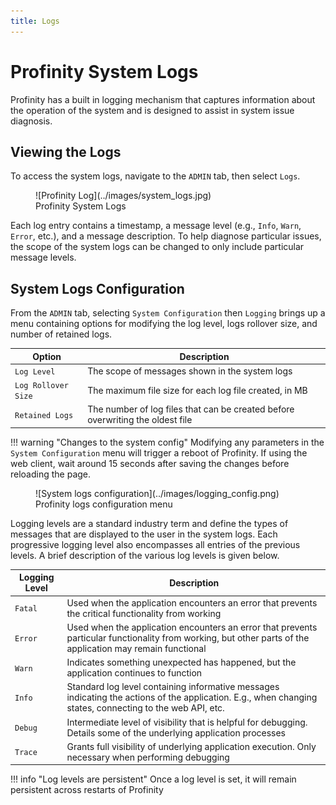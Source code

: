 ```yaml
---
title: Logs
---
```


# Profinity System Logs

Profinity has a built in logging mechanism that captures information about the operation of the system and is designed to assist in system issue diagnosis.

## Viewing the Logs

To access the system logs, navigate to the `ADMIN` tab, then select `Logs`.

<figure markdown>
![Profinity Log](../images/system_logs.jpg)
<figcaption>Profinity System Logs</figcaption>
</figure>

Each log entry contains a timestamp, a message level (e.g., `Info`, `Warn`, `Error`, etc.), and a message description. To help diagnose particular issues, the scope of the system logs can be changed to only include particular message levels.

## System Logs Configuration

From the `ADMIN` tab, selecting `System Configuration` then `Logging` brings up a menu containing options for modifying the log level, logs rollover size, and number of retained logs.

| Option              | Description                                                                     |
| ------------------- | ------------------------------------------------------------------------------- |
| `Log Level`         | The scope of messages shown in the system logs                                  |
| `Log Rollover Size` | The maximum file size for each log file created, in MB                          |
| `Retained Logs`     | The number of log files that can be created before overwriting the oldest file  |

!!! warning "Changes to the system config"
    Modifying any parameters in the `System Configuration` menu will trigger a reboot of Profinity. If using the web client, wait around 15 seconds after saving the changes before reloading the page.

<figure markdown>
![System logs configuration](../images/logging_config.png)
<figcaption>Profinity logs configuration menu</figcaption>
</figure>

Logging levels are a standard industry term and define the types of messages that are displayed to the user in the system logs. Each progressive logging level also encompasses all entries of the previous levels. A brief description of the various log levels is given below.

| Logging Level   | Description                                                                                          |
| ----------------| ---------------------------------------------------------------------------------------------------- |
| `Fatal`         | Used when the application encounters an error that prevents the critical functionality from working  |
| `Error`         | Used when the application encounters an error that prevents particular functionality from working, but other parts of the application may remain functional |
| `Warn`          | Indicates something unexpected has happened, but the application continues to function               |
| `Info`          | Standard log level containing informative messages indicating the actions of the application. E.g., when changing states, connecting to the web API, etc.         |
| `Debug`         | Intermediate level of visibility that is helpful for debugging. Details some of the underlying application processes     |
| `Trace`         | Grants full visibility of underlying application execution. Only necessary when performing debugging |

!!! info "Log levels are persistent"
    Once a log level is set, it will remain persistent across restarts of Profinity